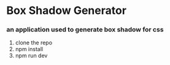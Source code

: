 # Box Shadow Generator

### an application used to generate box shadow for css

1. clone the repo
2. npm install
3. npm run dev

